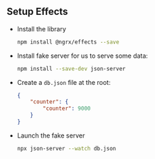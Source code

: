## Setup Effects

- Install the library

    ```bash
    npm install @ngrx/effects --save
    ```

- Install fake server for us to serve some data:

    ```bash
    npm install --save-dev json-server
    ```

- Create a `db.json` file at the root:

    ```json
    {
        "counter": {
            "counter": 9000
        }
    }
    ```

- Launch the fake server

    ```bash
    npx json-server --watch db.json
    ```